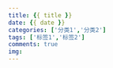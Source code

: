 ```yaml
---
title: {{ title }} 
date: {{ date }}   
categories: ['分类1','分类2'] 
tags: ['标签1','标签2']      
comments: true   
img:
---
```

